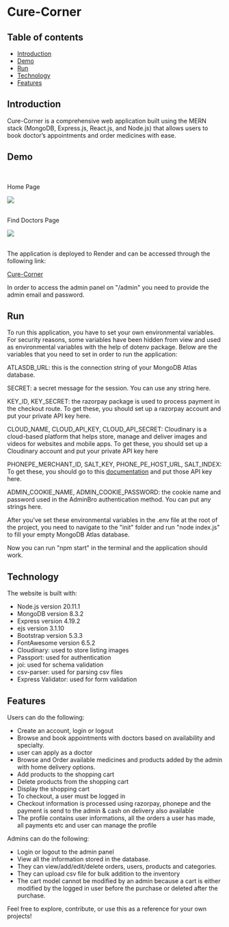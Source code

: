 # Cure-Corner
## Table of contents
<div>
    <ul>
     <li><a href="https://github.com/Priti-Poddar/Cure-Corner/blob/main/README.md#introduction">Introduction</a></li>
     <li><a href="https://github.com/Priti-Poddar/Cure-Corner/blob/main/README.md#demo">Demo</a></li>
     <li><a href="https://github.com/Priti-Poddar/Cure-Corner/blob/main/README.md#run">Run</a></li>
     <li><a href="https://github.com/Priti-Poddar/Cure-Corner/blob/main/README.md#technology">Technology</a></li>
     <li><a href="https://github.com/Priti-Poddar/Cure-Corner/blob/main/README.md#features">Features</a></li>
    </ul>
</div>

## Introduction
<div>
<p>Cure-Corner is a comprehensive web application built using the MERN stack (MongoDB, Express.js, React.js, and Node.js) that allows users to book doctor’s appointments and order medicines with ease.</p>
</div>

## Demo
<div>
  <br>
  <p>Home Page</p>
  <img src="https://github.com/user-attachments/assets/df097987-0b97-4779-8c22-46e953316577">
<br><br>
  <p>Find Doctors Page </p>

  <img src="https://github.com/user-attachments/assets/77d0bceb-886d-43e2-be02-91c5ce06a138">
<br>  <br>
  <p>The application is deployed to Render and can be accessed through the following link:</p>
  <a href="diptimedical.com">Cure-Corner</a>

<p>In order to access the admin panel on "/admin" you need to provide the admin email and password.</p>
</div>

## Run
<div>
<p>To run this application, you have to set your own environmental variables. For security reasons, some variables have been hidden from view and used as environmental variables with the help of dotenv package. Below are the variables that you need to set in order to run the application:</p>

<p>ATLASDB_URL: this is the connection string of your MongoDB Atlas database.</p>

<p>SECRET: a secret message for the session. You can use any string here.</p>

<p>KEY_ID, KEY_SECRET: the razorpay package is used to process payment in the checkout route. To get these, you should set up a razorpay account and put your private API key here.</p>

<p>CLOUD_NAME, CLOUD_API_KEY, CLOUD_API_SECRET: Cloudinary is a cloud-based platform that helps store, manage and deliver images and videos for websites and mobile apps. To get these, you should set up a Cloudinary account and put your private API key here </p>

<p>PHONEPE_MERCHANT_ID, SALT_KEY, PHONE_PE_HOST_URL, SALT_INDEX: To get these, you should go to this <a href="https://developer.phonepe.com/">documentation</a> and put those API key here.</p>

<p>ADMIN_COOKIE_NAME, ADMIN_COOKIE_PASSWORD: the cookie name and password used in the AdminBro authentication method. You can put any strings here.</p>

<p>After you've set these environmental variables in the .env file at the root of the project, you need to navigate to the "init" folder and run "node index.js" to fill your empty MongoDB Atlas database.</p>

<p>Now you can run "npm start" in the terminal and the application should work.</p>
</div>

## Technology

<div>
<p>The website is built with:</p>
  
<ul>
<li>Node.js version 20.11.1</li>
<li>MongoDB version 8.3.2</li>
<li>Express version 4.19.2</li>
<li>ejs version 3.1.10</li>
<li>Bootstrap version 5.3.3</li>
<li>FontAwesome version 6.5.2</li>
<li>Cloudinary: used to store listing images</li>
<li>Passport: used for authentication</li>
<li>joi: used for schema validation</li>
<li>csv-parser: used for parsing csv files</li>
<li>Express Validator: used for form validation</li>
</ul>
</div>

## Features
<div>
   <p>Users can do the following:</p>
 <ul>
<li>Create an account, login or logout</li>
<li>Browse and book appointments with doctors based on availability and specialty.</li>
<li>user can apply as a doctor</li>
<li>Browse and Order available medicines and products added by the admin with home delivery options.</li>
<li>Add products to the shopping cart</li>
<li>Delete products from the shopping cart</li>
<li>Display the shopping cart</li>
<li>To checkout, a user must be logged in</li>
<li>Checkout information is processed using razorpay, phonepe and the payment is send to the admin & cash on delivery also available</li>
<li>The profile contains user informations, all the orders a user has made, all payments etc and user can manage the profile </li>
</ul>
<p> Admins can do the following:</p>
<ul>
<li>Login or logout to the admin panel</li>
<li>View all the information stored in the database.</li>
<li>They can view/add/edit/delete orders, users, products and categories.</li>
<li>They can upload csv file for bulk addition to the inventory</li>
<li>The cart model cannot be modified by an admin because a cart is either modified by the logged in user before the purchase or deleted after the purchase.</li>
</ul>  
    
Feel free to explore, contribute, or use this as a reference for your own projects!
</div>


